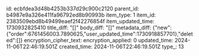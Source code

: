 id: ecbfdea3d48b4253b337d29c900c2120
parent_id: b4987e9a326e411fa96792ed8b90993b
item_type: 1
item_id: 2383509ebd8b49499eaef2f42276854f
item_updated_time: 1730932825410
title_diff: "[]"
body_diff: "[]"
metadata_diff: {"new":{"order":6761456003.7890625,"user_updated_time":1730918857701},"deleted":[]}
encryption_cipher_text: 
encryption_applied: 0
updated_time: 2024-11-06T22:46:19.501Z
created_time: 2024-11-06T22:46:19.501Z
type_: 13